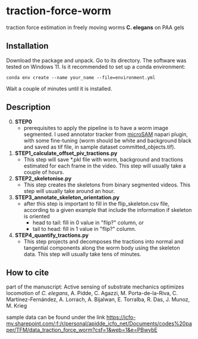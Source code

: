 # traction-force-worm
traction force estimation in freely moving worms **C. elegans** on PAA gels

## Installation

Download the package and unpack. Go to its directory.
The software was tested on Windows 11. 
Is it recommended to set up a conda environment:

```conda env create --name your_name --file=environment.yml```

Wait a couple of minutes until it is installed.

## Description
0. **STEP0**
   + prerequisites to apply the pipeline is to have a worm image segmented. I used annotator tracker from [microSAM](https://github.com/computational-cell-analytics/micro-sam) napari plugin, with some fine-tuning (worm should be white and background black and saved as tif file, in sample dataset committed_objects.tif).
1. **STEP1_calculate_offset_piv_tractions.py**
    + This step will save *.pkl file with worm, background and tractions estimated for each frame in the video. This step will usually take a couple of hours.
2. **STEP2_skeletonise.py**
    + This step creates the skeletons from binary segmented videos. This step will usually take around an hour.
3. **STEP3_annotate_skeleton_orientation.py**
    + after this step is important to fill in the flip_skeleton.csv file, according to a given example that include the information if skeleton is oriented
       + head to tail: fill in 0 value in "flip?" column, or
       + tail to head: fill in 1 value in "flip?" column.
4. **STEP4_quantify_tractions.py**
    + This step projects and decomposes the tractions into normal and tangential components along the worm body using the skeleton data. This step will usually take tens of minutes.


## How to cite 
part of the manuscript: Active sensing of substrate mechanics optimizes locomotion of *C. elegans*, A. Pidde, C. Agazzi, M. Porta-de-la-Riva, C. Martínez-Fernández, A. Lorrach, A. Bijalwan, E. Torralba, R. Das, J. Munoz, M. Krieg

sample data can be found under the link https://icfo-my.sharepoint.com/:f:/r/personal/apidde_icfo_net/Documents/codes%20paper/TFM/data_traction_force_worm?csf=1&web=1&e=PBwybE
